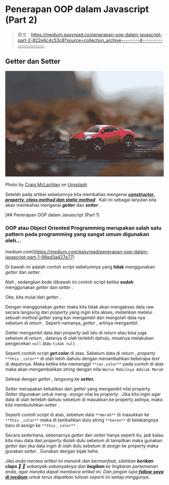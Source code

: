 # Penerapan OOP dalam Javascript (Part 2)

> 原文：<https://medium.easyread.co/penerapan-oop-dalam-javascript-part-2-822e6c4c53c8?source=collection_archive---------4----------------------->

## Getter dan Setter

![](img/b028197d5934445236a723d621cc912b.png)

Photo by [Craig McLachlan](https://unsplash.com/@crrrrraig?utm_source=medium&utm_medium=referral) on [Unsplash](https://unsplash.com?utm_source=medium&utm_medium=referral)

Setelah pada artikel sebelumnya kita membahas mengenai [***constructor, property, class method dan static method***](https://medium.com/easyread/penerapan-oop-dalam-javascript-part-1-98ed3a427e77) . Kali ini sebagai lanjutan kita akan membahas mengenai ***getter*** dan ***setter*** .

[](https://medium.com/easyread/penerapan-oop-dalam-javascript-part-1-98ed3a427e77) [## Penerapan OOP dalam Javascript (Part 1)

### OOP atau Object Oriented Programming merupakan salah satu pattern pada programming yang sangat umum digunakan oleh…

medium.com](https://medium.com/easyread/penerapan-oop-dalam-javascript-part-1-98ed3a427e77) 

Di bawah ini adalah contoh *script* sebelumnya yang **tidak** menggunakan *getter* dan *setter* .

*Nah* , sedangkan kode dibawah ini contoh script ketika **sudah** menggunakan *getter* dan *setter* .

Oke, kita mulai dari *getter* ***.***

Dengan menggunakan *getter* maka kita tidak akan mengakses data raw secara langsung dari *property* yang ingin kita akses, melainkan melalui sebuah *method getter* yang kan mengambil dan mengolah data nya sebelum di *return* . Seperti namanya, *getter* , artinya mengambil.

Getter mengambil data dari *property* asli lalu di *return* atau bisa juga sebelum di *return* , datanya di olah terlebih dahulu, misalnya melakukan pengecekan `null` atau `tidak null` .

Seperti contoh script ***get color*** di atas. Sebelum data di *return* , *property* `**this._color**` di olah lebih dahulu dengan menambahkan beberapa *text* di depannya. Maka ketika kita memanggil `**car.color**` pada contoh di atas maka akan mengembalikan *string* dengan nilai `Warna Mobilnya Adalah Merah`

Selesai dengan *getter* , langsung ke ***setter.***

*Setter* merupakan kebalikan dari *getter* yang mengambil nilai property. *Setter* digunakan untuk meng- *assign* nilai ke *property* . Jika kita ingin agar data di olah terlebih dahulu sebelum di masukkan ke property aslinya, maka kita membutuhkan *setter* .

Seperti contoh *script* di atas, sebelum data `**merah**` di masukkan ke `**this._color**` maka di tambahkan dulu string `**keren**` di belakangnya baru di assign ke `**this._color**` .

Secara sederhana, sebenarnya *getter* dan *setter* hanya seperti itu, jadi kalau kita mau data dari *property* diolah dulu sebelum di tampilkan maka gunakan *getter* dan jika data ingin di olah dulu sebelum di *assign* ke property maka gunakan *setter* . Gunakan dengan bijak hehe.

*Jika anda merasa artikel ini menarik dan bermanfaat, silahkan* ***berikan claps*** *👏 👏 sebanyak-sebanyaknya dan* ***bagikan*** *ke lingkaran pertemanan anda, agar mereka dapat membaca artikel ini. Dan jangan lupa* [***follow saya di medium***](https://medium.com/@haidarafifmaulana) *untuk terus dapatkan tulisan seperti ini setiap minggunya.*
